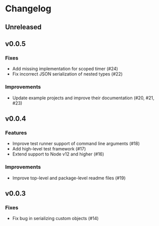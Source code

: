 # Changelog

## Unreleased

## v0.0.5

### Fixes

*   Add missing implementation for scoped timer (#24)
*   Fix incorrect JSON serialization of nested types (#22)

### Improvements

*   Update example projects and improve their documentation (#20, #21, #23)

## v0.0.4

### Features

*   Improve test runner support of command line arguments (#18)
*   Add high-level test framework (#17)
*   Extend support to Node v12 and higher (#16)

### Improvements

*   Improve top-level and package-level readme files (#19)

## v0.0.3

### Fixes

*   Fix bug in serializing custom objects (#14)
